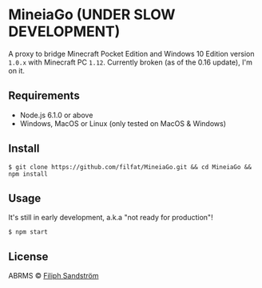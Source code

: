 # MineiaGo (UNDER SLOW DEVELOPMENT)

A proxy to bridge Minecraft Pocket Edition and Windows 10 Edition version ```1.0.x``` with Minecraft PC ```1.12```.
Currently broken (as of the 0.16 update), I'm on it.

## Requirements
* Node.js 6.1.0 or above
* Windows, MacOS or Linux (only tested on MacOS & Windows)

## Install
```
$ git clone https://github.com/filfat/MineiaGo.git && cd MineiaGo && npm install
```

## Usage
It's still in early development, a.k.a "not ready for production"!
```
$ npm start
```

## License
ABRMS © [Filiph Sandström](https://www.filiphsandstrom.com)
